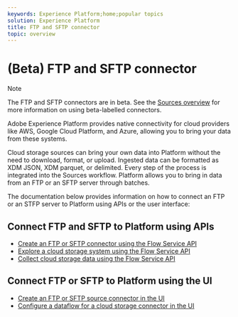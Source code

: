```yaml
---
keywords: Experience Platform;home;popular topics
solution: Experience Platform
title: FTP and SFTP connector
topic: overview
---
```


# (Beta) FTP and SFTP connector

>[!NOTE]
>The FTP and SFTP connectors are in beta. See the [Sources overview](../../home.md#terms-and-conditions) for more information on using beta-labelled connectors.

Adobe Experience Platform provides native connectivity for cloud providers like AWS, Google Cloud Platform, and Azure, allowing you to bring your data from these systems.

Cloud storage sources can bring your own data into Platform without the need to download, format, or upload. Ingested data can be formatted as XDM JSON, XDM parquet, or delimited. Every step of the process is integrated into the Sources workflow. Platform allows you to bring in data from an FTP or an SFTP server through batches.

The documentation below provides information on how to connect an FTP or an STFP server to Platform using APIs or the user interface:

## Connect FTP and SFTP to Platform using APIs

- [Create an FTP or SFTP connector using the Flow Service API](../../tutorials/api/create/cloud-storage/sftp.md)
- [Explore a cloud storage system using the Flow Service API](../../tutorials/api/explore/cloud-storage.md)
- [Collect cloud storage data using the Flow Service API](../../tutorials/api/collect/cloud-storage.md)

## Connect FTP or SFTP to Platform using the UI

- [Create an FTP or SFTP source connector in the UI](../../tutorials/ui/create/cloud-storage/ftp-sftp.md)
- [Configure a dataflow for a cloud storage connector in the UI](../../tutorials/ui/dataflow/batch/cloud-storage.md)